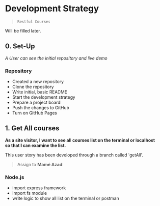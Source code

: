 # Development Strategy

> `Restful Courses`

Will be filled later.

## 0. Set-Up

_A User can see the initial repository and live demo_

### Repository

- Created a new repository
- Clone the repository
- Write initial, basic README
- Start the development strategy
- Prepare a project board
- Push the changes to GitHub
- Turn on GitHub Pages

## 1. Get All courses

**As a site visitor, I want to see all courses list on the terminal or localhost so that I can examine the list.**

This user story has been developed through a branch called 'getAll'.

> Assign to **Mamé Azad**

### Node.js

- import express framework
- import fs module
- write logic to show all list on the terminal or postman

